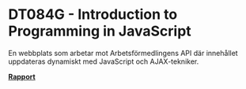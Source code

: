 # DT084G - Introduction to Programming in JavaScript

En webbplats som arbetar mot Arbetsförmedlingens API där innehållet uppdateras dynamiskt med JavaScript och AJAX-tekniker.

[__Rapport__](https://github.com/albinronnkvist/Course_DT084G_IntroductionToProgrammingInJavaScript/blob/master/DT084G_essay_sv.pdf)
